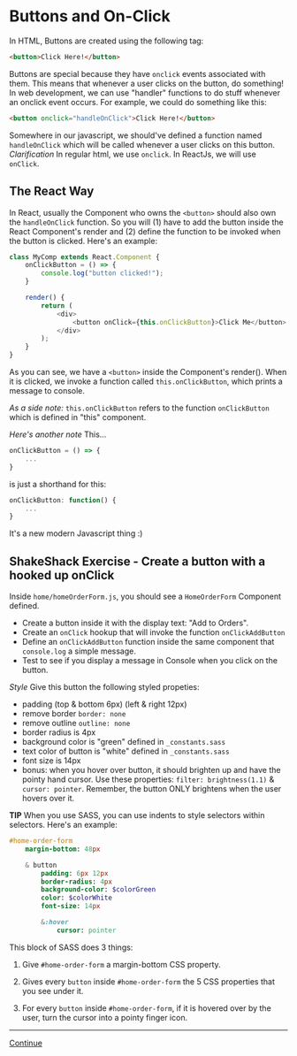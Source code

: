 # Buttons and On-Click

In HTML, Buttons are created using the following tag:

```html
<button>Click Here!</button>
```

Buttons are special because they have `onclick` events associated with them.
This means that whenever a user clicks on the button, do something!
In web development, we can use "handler" functions to do stuff whenever an onclick event occurs.
For example, we could do something like this:

```html
<button onclick="handleOnClick">Click Here!</button>
```

Somewhere in our javascript, we should've defined a function named `handleOnClick` which will be called whenever a user clicks on this button. *Clarification* In regular html, we use `onclick`. In ReactJs, we will use `onClick`.

## The React Way

In React, usually the Component who owns the `<button>` should also own the `handleOnClick` function. So you will (1) have to add the button inside the React Component's render and (2) define the function to be invoked when the button is clicked.
Here's an example:

```javascript
class MyComp extends React.Component {
    onClickButton = () => {
        console.log("button clicked!");
    }

    render() {
        return (
            <div>
                <button onClick={this.onClickButton}>Click Me</button>
            </div>
        );
    }
}
```

As you can see, we have a `<button>` inside the Component's render(). When it is clicked, we invoke a function called `this.onClickButton`, which prints a message to console.

*As a side note:* `this.onClickButton` refers to the function `onClickButton` which is defined in "this" component.

*Here's another note* This...

```javascript
onClickButton = () => {
    ...
}
```

is just a shorthand for this:

```javascript
onClickButton: function() {
    ...
}
```

It's a new modern Javascript thing :)

## ShakeShack Exercise - Create a button with a hooked up onClick

Inside `home/homeOrderForm.js`, you should see a `HomeOrderForm` Component defined.

- Create a button inside it with the display text: "Add to Orders".
- Create an `onClick` hookup that will invoke the function `onClickAddButton`
- Define an `onClickAddButton` function inside the same component that `console.log` a simple message.
- Test to see if you display a message in Console when you click on the button.

*Style*
Give this button the following styled propeties:

- padding (top & bottom 6px) (left & right 12px)
- remove border `border: none`
- remove outline `outline: none`
- border radius is 4px
- background color is "green" defined in `_constants.sass`
- text color of button is "white" defined in `_constants.sass`
- font size is 14px
- bonus: when you hover over button, it should brighten up and have the pointy hand cursor. Use these properties: `filter: brightness(1.1)` & `cursor: pointer`. Remember, the button ONLY brightens when the user hovers over it.

**TIP** When you use SASS, you can use indents to style selectors within selectors. Here's an example:

```sass
#home-order-form
    margin-bottom: 48px

    & button
        padding: 6px 12px
        border-radius: 4px
        background-color: $colorGreen
        color: $colorWhite
        font-size: 14px

        &:hover
            cursor: pointer
```

This block of SASS does 3 things:

1. Give `#home-order-form` a margin-bottom CSS property.

2. Gives every `button` inside `#home-order-form` the 5 CSS properties that you see under it.

3. For every `button` inside `#home-order-form`, if it is hovered over by the user, turn the cursor into a pointy finger icon.

---

[Continue](./07_input_onchange.md)
